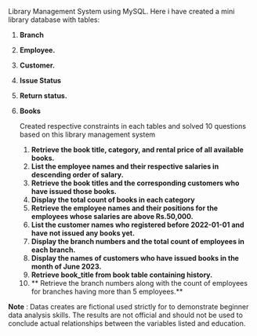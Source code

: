Library Management System using MySQL. Here i have created a mini library database with tables:
1. **Branch**
2. **Employee.**
3. **Customer.**
4. **Issue Status**
5. **Return status.**
6. **Books**

   Created respective constraints in each tables and solved 10 questions based on this library management system
   1. **Retrieve the book title, category, and rental price of all available books.**
   2. **List the employee names and their respective salaries in descending order of salary.**
   3. **Retrieve the book titles and the corresponding customers who have issued those books.**
   4. **Display the total count of books in each category**
   5. **Retrieve the employee names and their positions for the employees whose salaries are above Rs.50,000.**
   6. **List the customer names who registered before 2022-01-01 and have not issued any books yet.**
   7. **Display the branch numbers and the total count of employees in each branch.**
   8. **Display the names of customers who have issued books in the month of June 2023.**
   9. **Retrieve book_title from book table containing history.**
   10. ** Retrieve the branch numbers along with the count of employees for branches having more than 5 employees.**

**Note** : Datas creates are fictional used strictly for to demonstrate beginner data analysis skills. 
       The results are not official and should not be used to conclude actual relationships between the variables listed and education.
       
